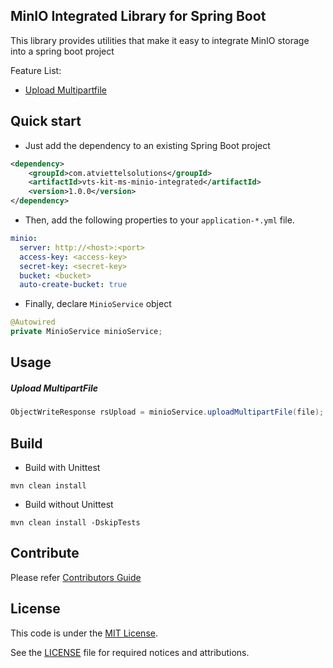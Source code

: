 MinIO Integrated Library for Spring Boot
-------
This library provides utilities that make it easy to integrate MinIO storage into a spring boot project

Feature List:
* [Upload Multipartfile](#upload-multipartfile)

Quick start 
-------
* Just add the dependency to an existing Spring Boot project
```xml
<dependency>
    <groupId>com.atviettelsolutions</groupId>
    <artifactId>vts-kit-ms-minio-integrated</artifactId>
    <version>1.0.0</version>
</dependency>
```

* Then, add the following properties to your `application-*.yml` file.
```yaml
minio:
  server: http://<host>:<port>
  access-key: <access-key>
  secret-key: <secret-key>
  bucket: <bucket>
  auto-create-bucket: true
```

* Finally, declare `MinioService` object
```java
@Autowired
private MinioService minioService;
```

Usage
-------
##### Upload MultipartFile
```java
ObjectWriteResponse rsUpload = minioService.uploadMultipartFile(file);
```

Build
-------
* Build with Unittest
```shell script
mvn clean install
```

* Build without Unittest
```shell script
mvn clean install -DskipTests
```

Contribute
-------
Please refer [Contributors Guide](CONTRIBUTING.md)

License
-------
This code is under the [MIT License](https://opensource.org/licenses/MIT).

See the [LICENSE](LICENSE) file for required notices and attributions.
